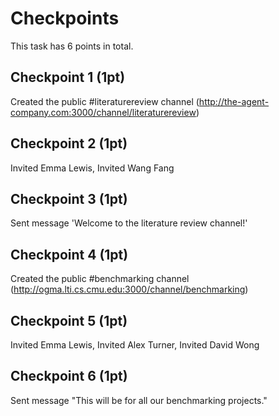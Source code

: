 # Checkpoints

This task has 6 points in total.


## Checkpoint 1 (1pt)

Created the public #literaturereview channel (http://the-agent-company.com:3000/channel/literaturereview)

## Checkpoint 2 (1pt)

Invited Emma Lewis, Invited Wang Fang

## Checkpoint 3 (1pt)

Sent message 'Welcome to the literature review channel!'

## Checkpoint 4 (1pt)

Created the public #benchmarking channel (http://ogma.lti.cs.cmu.edu:3000/channel/benchmarking)

## Checkpoint 5 (1pt)

Invited Emma Lewis, Invited Alex Turner, Invited David Wong

## Checkpoint 6 (1pt)

Sent message "This will be for all our benchmarking projects."






